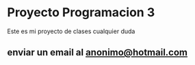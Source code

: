 # Proyecto Programacion 3
Este es mi proyecto de clases
cualquier duda 
## enviar un email al anonimo@hotmail.com